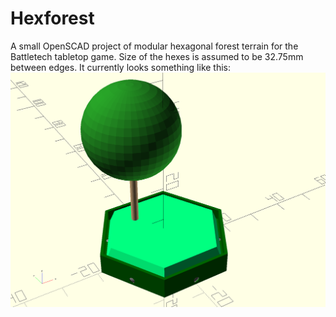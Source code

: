 # Hexforest

A small OpenSCAD project of modular hexagonal forest terrain for the Battletech tabletop game.
Size of the hexes is assumed to be 32.75mm between edges.
It currently looks something like this:
![screenshot](hexforest.png)
